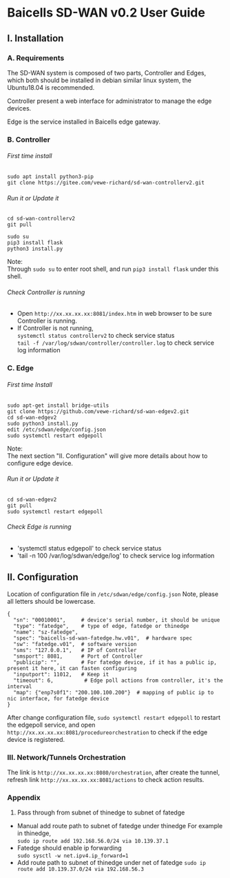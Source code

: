 # Baicells SD-WAN v0.2 User Guide  
  
## I. Installation  

### A. Requirements
The SD-WAN system is composed of two parts, Controller and Edges, which both should be installed in 
debian similar linux system, the Ubuntu18.04 is recommended.  

Controller present a web interface for administrator to manage the edge devices.  

Edge is the service installed in Baicells edge gateway.

### B. Controller
###### First time install
```
sudo apt install python3-pip
git clone https://gitee.com/vewe-richard/sd-wan-controllerv2.git
```

###### Run it or Update it
```
cd sd-wan-controllerv2
git pull

sudo su
pip3 install flask
python3 install.py
```
Note:  
Through `sudo su` to enter root shell, and run `pip3 install flask` under this shell.

###### Check Controller is running
*  Open `http://xx.xx.xx.xx:8081/index.htm` in web browser to be sure Controller is running.
*  If Controller is not running,   
   `systemctl status controllerv2` to check service status   
   `tail -f /var/log/sdwan/controller/controller.log` to check service log information

### C. Edge  
###### First time Install
```
sudo apt-get install bridge-utils
git clone https://github.com/vewe-richard/sd-wan-edgev2.git
cd sd-wan-edgev2
sudo python3 install.py
edit /etc/sdwan/edge/config.json
sudo systemctl restart edgepoll
```
Note:  
The next section "II. Configuration" will give more details about how to configure edge device.

###### Run it or Update it
```
cd sd-wan-edgev2
git pull
sudo systemctl restart edgepoll
```

###### Check Edge is running
*  'systemctl status edgepoll' to check service status
*  'tail -n 100 /var/log/sdwan/edge/log' to check service log information

## II. Configuration
Location of configuration file in `/etc/sdwan/edge/config.json`
Note, please all letters should be lowercase.

```
{
  "sn": "00010001",     # device's serial number, it should be unique
  "type": "fatedge",    # type of edge, fatedge or thinedge
  "name": "sz-fatedge",
  "spec": "baicells-sd-wan-fatedge.hw.v01",  # hardware spec
  "sw": "fatedge.v01",  # software version
  "sms": "127.0.0.1",   # IP of Controller
  "smsport": 8081,      # Port of Controller
  "publicip": "",       # For fatedge device, if it has a public ip, present it here, it can fasten configuring
  "inputport": 11012,   # Keep it
  "timeout": 6,          # Edge poll actions from controller, it's the interval
  "map": {"enp7s0f1": "200.100.100.200"}  # mapping of public ip to nic interface, for fatedge device
}
```

After change configuration file,  `sudo systemctl restart edgepoll` to restart the edgepoll service,
and open `http://xx.xx.xx.xx:8081/procedureorchestration` to check if the edge device is registered.


### III. Network/Tunnels Orchestration
The link is `http://xx.xx.xx.xx:8080/orchestration`, after create the tunnel, refresh link 
`http://xx.xx.xx.xx:8081/actions` to check action results.


### Appendix
1. Pass through from subnet of thinedge to subnet of fatedge   
*  Manual add route path to subnet of fatedge under thinedge
   For example in thinedge,  
   `sudo ip route add 192.168.56.0/24 via 10.139.37.1`
*  Fatedge should enable ip forwarding   
   `sudo sysctl -w net.ipv4.ip_forward=1`  
*  Add route path to subnet of thinedge under net of fatedge
    `sudo ip route add 10.139.37.0/24 via 192.168.56.3`












 